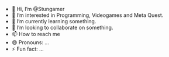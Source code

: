 - 👋 Hi, I’m @Stungamer
- 👀 I’m interested in Programming, Videogames and Meta Quest.    
- 🌱 I’m currently learning something.
- 💞️ I’m looking to collaborate on something.
- 📫 How to reach me 
- 😄 Pronouns: ...
- ⚡ Fun fact: ...

<!---
Stungamer/Stungamer is a ✨ special ✨ repository because its `README.md` (this file) appears on your GitHub profile.
You can click the Preview link to take a look at your changes.
--->

